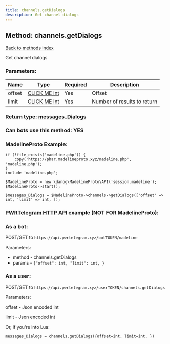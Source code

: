```yaml
---
title: channels.getDialogs
description: Get channel dialogs
---
```

## Method: channels.getDialogs  
[Back to methods index](index.md)


Get channel dialogs

### Parameters:

| Name     |    Type       | Required | Description |
|----------|---------------|----------|-------------|
|offset|[CLICK ME int](../types/int.md) | Yes|Offset|
|limit|[CLICK ME int](../types/int.md) | Yes|Number of results to return|


### Return type: [messages\_Dialogs](../types/messages_Dialogs.md)

### Can bots use this method: **YES**


### MadelineProto Example:


```
if (!file_exists('madeline.php')) {
    copy('https://phar.madelineproto.xyz/madeline.php', 'madeline.php');
}
include 'madeline.php';

$MadelineProto = new \danog\MadelineProto\API('session.madeline');
$MadelineProto->start();

$messages_Dialogs = $MadelineProto->channels->getDialogs(['offset' => int, 'limit' => int, ]);
```

### [PWRTelegram HTTP API](https://pwrtelegram.xyz) example (NOT FOR MadelineProto):

### As a bot:

POST/GET to `https://api.pwrtelegram.xyz/botTOKEN/madeline`

Parameters:

* method - channels.getDialogs
* params - `{"offset": int, "limit": int, }`



### As a user:

POST/GET to `https://api.pwrtelegram.xyz/userTOKEN/channels.getDialogs`

Parameters:

offset - Json encoded int

limit - Json encoded int




Or, if you're into Lua:

```
messages_Dialogs = channels.getDialogs({offset=int, limit=int, })
```

